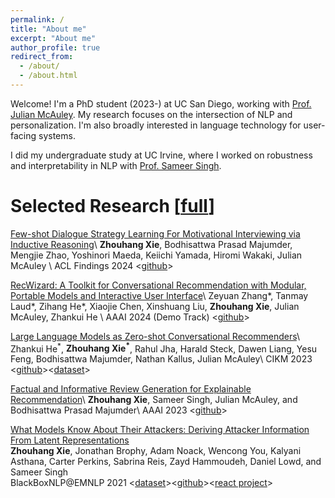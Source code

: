 ```yaml
---
permalink: /
title: "About me"
excerpt: "About me"
author_profile: true
redirect_from: 
  - /about/
  - /about.html
---
```


Welcome! I'm a PhD student (2023-) at UC San Diego, working with [Prof. Julian McAuley](https://cseweb.ucsd.edu/~jmcauley/). My research focuses on the intersection of NLP and personalization. I'm also broadly interested in language technology for user-facing systems.

I did my undergraduate study at UC Irvine, where I worked on robustness and interpretability in NLP with [Prof. Sameer Singh](https://sameersingh.org/). 



Selected Research [[full](https://scholar.google.com/citations?hl=en&user=NW_2acoAAAAJ)]
======
[Few-shot Dialogue Strategy Learning For Motivational Interviewing via Inductive Reasoning](https://arxiv.org/abs/2403.15737)\\
**Zhouhang Xie**, Bodhisattwa Prasad Majumder, Mengjie Zhao, Yoshinori Maeda, Keiichi Yamada, Hiromi Wakaki, Julian McAuley \\
ACL Findings 2024 \<[github](https://github.com/zhouhanxie/DIIR)\>

[RecWizard: A Toolkit for Conversational Recommendation with Modular, Portable Models and Interactive User Interface](https://arxiv.org/abs/2402.15591)\\
Zeyuan Zhang\*, Tanmay Laud\*, Zihang He\*, Xiaojie Chen, Xinshuang Liu, **Zhouhang Xie**, Julian McAuley, Zhankui He \\
AAAI 2024 (Demo Track) \<[github](https://github.com/McAuley-Lab/RecWizard)\>

[Large Language Models as Zero-shot Conversational Recommenders](https://arxiv.org/abs/2308.10053)\\
Zhankui He<sup>\*</sup>, **Zhouhang Xie<sup>\*</sup>**, Rahul Jha, Harald Steck, Dawen Liang, Yesu Feng, Bodhisattwa Majumder, Nathan Kallus, Julian McAuley\\
CIKM 2023 \<[github](https://github.com/AaronHeee/LLMs-as-Zero-Shot-Conversational-RecSys)\>\<[dataset](https://huggingface.co/datasets/ZhankuiHe/reddit_cikm)\>

[Factual and Informative Review Generation for Explainable Recommendation](https://arxiv.org/abs/2209.12613)\\
**Zhouhang Xie**, Sameer Singh, Julian McAuley, and Bodhisattwa Prasad Majumder\\
AAAI 2023 \<[github](https://github.com/zhouhanxie/PRAG)\>

[What Models Know About Their Attackers: Deriving Attacker Information From Latent Representations](https://aclanthology.org/2021.blackboxnlp-1.6/)  
**Zhouhang Xie**, Jonathan Brophy, Adam Noack, Wencong You, Kalyani Asthana, Carter Perkins, Sabrina Reis, Zayd Hammoudeh, Daniel Lowd, and Sameer Singh  
BlackBoxNLP@EMNLP 2021  \<[dataset](https://react-nlp.github.io/tcab/)\>\<[github](https://github.com/REACT-NLP)\>\<[react project](https://arxiv.org/abs/2201.08555)\>






